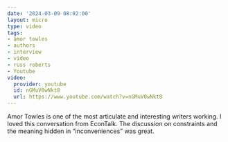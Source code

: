 ```yaml
---
date: '2024-03-09 08:02:00'
layout: micro
type: video
tags:
- amor towles
- authors
- interview
- video
- russ roberts
- Youtube
video:
  provider: youtube
  id: nGMuV0wNkt8
  url: https://www.youtube.com/watch?v=nGMuV0wNkt8
---
```


Amor Towles is one of the most articulate and interesting writers working. I loved this conversation from EconTalk. The discussion on constraints and the meaning hidden in “inconveniences” was great.
